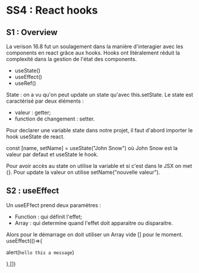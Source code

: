 # SS4 : React hooks

## S1 : Overview
La verison 16.8 fut un soulagement dans la manière d'interagier avec les components
en react grâce aux hooks. Hooks ont litéralement réduit la complexité dans la gestion
de l'état des components.

- useState()
- useEffect()
- useRef()

State : on a vu qu'on peut update un state qu'avec this.setState.
Le state est caractérisé par deux éléments :
- valeur : getter;
- function de changement : setter.

Pour declarer une variable state dans notre projet, il faut d'abord importer
le hook useState de react. 

const [name, setName] = useState("John Snow") où John Snow est la valeur par defaut
et useState le hook. 

Pour avoir accès au state on utilise la variable et si c'est dans le JSX on met {}.
Pour update la valeur on utilise setName("nouvelle valeur").


## S2 : useEffect
Un useEFfect prend deux paramètres : 
- Function : qui définit l'effet;
- Array : qui determine quand l'effet doit apparaitre ou disparaitre.

Alors pour le démarrage on doit utiliser un Array vide [] pour le moment. 
useEffect(()=>{

 alert(`hello this a message`)

},[])


